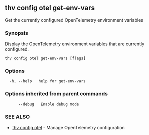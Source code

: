 ## thv config otel get-env-vars

Get the currently configured OpenTelemetry environment variables

### Synopsis

Display the OpenTelemetry environment variables that are currently configured.

```
thv config otel get-env-vars [flags]
```

### Options

```
  -h, --help   help for get-env-vars
```

### Options inherited from parent commands

```
      --debug   Enable debug mode
```

### SEE ALSO

* [thv config otel](thv_config_otel.md)	 - Manage OpenTelemetry configuration

